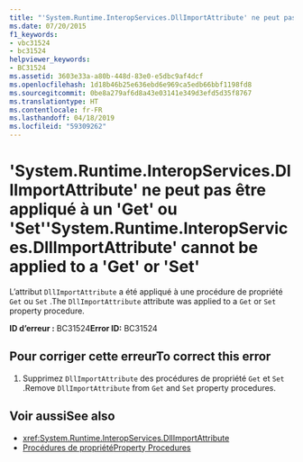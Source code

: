 ```yaml
---
title: "'System.Runtime.InteropServices.DllImportAttribute' ne peut pas être appliqué à un 'Get' ou 'Set'"
ms.date: 07/20/2015
f1_keywords:
- vbc31524
- bc31524
helpviewer_keywords:
- BC31524
ms.assetid: 3603e33a-a80b-448d-83e0-e5dbc9af4dcf
ms.openlocfilehash: 1d18b46b25e636ebd6e969ca5edb66bbf1198fd8
ms.sourcegitcommit: 0be8a279af6d8a43e03141e349d3efd5d35f8767
ms.translationtype: HT
ms.contentlocale: fr-FR
ms.lasthandoff: 04/18/2019
ms.locfileid: "59309262"
---
```

# <a name="systemruntimeinteropservicesdllimportattribute-cannot-be-applied-to-a-get-or-set"></a><span data-ttu-id="05fa0-102">'System.Runtime.InteropServices.DllImportAttribute' ne peut pas être appliqué à un 'Get' ou 'Set'</span><span class="sxs-lookup"><span data-stu-id="05fa0-102">'System.Runtime.InteropServices.DllImportAttribute' cannot be applied to a 'Get' or 'Set'</span></span>
<span data-ttu-id="05fa0-103">L’attribut `DllImportAttribute` a été appliqué à une procédure de propriété `Get` ou `Set` .</span><span class="sxs-lookup"><span data-stu-id="05fa0-103">The `DllImportAttribute` attribute was applied to a `Get` or `Set` property procedure.</span></span>  
  
 <span data-ttu-id="05fa0-104">**ID d’erreur :** BC31524</span><span class="sxs-lookup"><span data-stu-id="05fa0-104">**Error ID:** BC31524</span></span>  
  
## <a name="to-correct-this-error"></a><span data-ttu-id="05fa0-105">Pour corriger cette erreur</span><span class="sxs-lookup"><span data-stu-id="05fa0-105">To correct this error</span></span>  
  
1. <span data-ttu-id="05fa0-106">Supprimez `DllImportAttribute` des procédures de propriété `Get` et `Set` .</span><span class="sxs-lookup"><span data-stu-id="05fa0-106">Remove `DllImportAttribute` from `Get` and `Set` property procedures.</span></span>  
  
## <a name="see-also"></a><span data-ttu-id="05fa0-107">Voir aussi</span><span class="sxs-lookup"><span data-stu-id="05fa0-107">See also</span></span>

- <xref:System.Runtime.InteropServices.DllImportAttribute>
- [<span data-ttu-id="05fa0-108">Procédures de propriété</span><span class="sxs-lookup"><span data-stu-id="05fa0-108">Property Procedures</span></span>](../../visual-basic/programming-guide/language-features/procedures/property-procedures.md)
